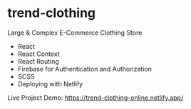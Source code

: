# trend-clothing
 Large &amp; Complex E-Commerce Clothing Store  
 
 - React
 - React Context
 - React Routing
 - Firebase for Authentication and Authorization 
 - SCSS
 - Deploying with Netlify

 
 Live Project Demo: https://trend-clothing-online.netlify.app/

